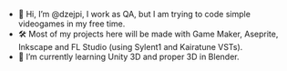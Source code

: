 - 👋 Hi, I’m @dzejpi, I work as QA, but I am trying to code simple videogames in my free time.
- 🛠 Most of my projects here will be made with Game Maker, Aseprite, Inkscape and FL Studio (using Sylent1 and Kairatune VSTs).
- 🌱 I’m currently learning Unity 3D and proper 3D in Blender.

<!---
dzejpi/dzejpi is a ✨ special ✨ repository because its `README.md` (this file) appears on your GitHub profile.
You can click the Preview link to take a look at your changes.
--->
